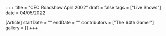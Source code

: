 +++
title = "CEC Roadshow April 2002"
draft = false
tags = ["Live Shows"]
date = 04/05/2022

[Article]
startDate = ""
endDate = ""
contributors = ["The 64th Gamer"]
gallery = []
+++

